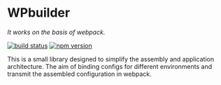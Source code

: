 # WPbuilder

*It works on the basis of webpack.*

[![build status](https://img.shields.io/travis/mochachai/wpbuilder/master.svg)](https://travis-ci.org/mochachai/wpbuilder)
[![npm version](https://img.shields.io/npm/v/wpbuilder.svg)](https://www.npmjs.com/package/wpbuilder)

This is a small library designed to simplify the assembly and application architecture.
The aim of binding configs for different environments and transmit the assembled configuration in webpack.

